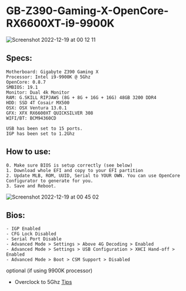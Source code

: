 # GB-Z390-Gaming-X-OpenCore-RX6600XT-i9-9900K

![Screenshot 2022-12-19 at 00 12 11](https://user-images.githubusercontent.com/29648161/208308319-a9e92507-e720-4738-bb46-be005b0bf01d.png)

## Specs:
```
Motherboard: Gigabyte Z390 Gaming X
Processor: Intel i9-9900K @ 5Ghz
OpenCore: 0.8.7
SMBIOS: 19.1
Monitor: Dual 4k Monitor
RAM: G.SKILL RIPJAWS (8G + 8G + 16G + 16G) 48GB 3200 DDR4
HDD: SSD 4T Cosair MX500
OSX: OSX Ventura 13.0.1
GFX: XFX RX6600XT QUICKSILVER 308
WIFI/BT: BCM94360CD

USB has been set to 15 ports.
IGP has been set to 1.2Ghz
```
## How to use:
```
0. Make sure BIOS is setup correctly (see below)
1. Download whole EFI and copy to your EFI partition
2. Update MLB, ROM, UUID, Serial to YOUR OWN. You can use OpenCore Configurator to generate for you.
3. Save and Reboot.
```

![Screenshot 2022-12-19 at 00 45 02](https://user-images.githubusercontent.com/29648161/208309994-a720a068-0814-4c61-828c-0fbf9622579d.png)

## Bios:
```
- IGP Enabled 
- CFG Lock Disabled
- Serial Port Disable
- Advanced Mode > Settings > Above 4G Decoding > Enabled
- Advanced Mode > Settings > USB Configuration > XHCI Hand-off > Enabled
- Advanced Mode > Boot > CSM Support > Disabled
```
optional (if using 9900K processor)
- Overclock to 5Ghz [Tips](https://www.gigabyte.com/FileUpload/Global/multimedia/2/file/525/946.pdf)

